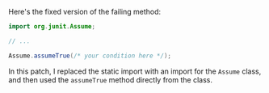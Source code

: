 Here's the fixed version of the failing method:
```java
import org.junit.Assume;

// ...

Assume.assumeTrue(/* your condition here */);
```
In this patch, I replaced the static import with an import for the `Assume` class, and then used the `assumeTrue` method directly from the class.
